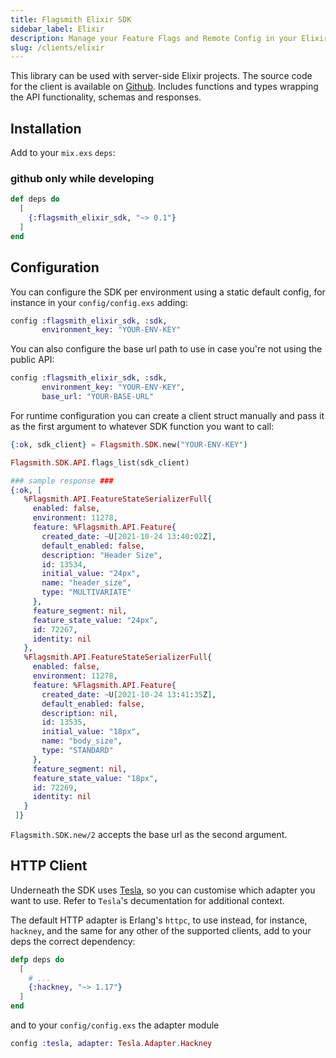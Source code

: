 ```yaml
---
title: Flagsmith Elixir SDK
sidebar_label: Elixir
description: Manage your Feature Flags and Remote Config in your Elixir applications.
slug: /clients/elixir
---
```


This library can be used with server-side Elixir projects. The source code for the client is available on
[Github](https://github.com/flagsmith/flagsmith-elixir-client). Includes functions and types wrapping the API
functionality, schemas and responses.

## Installation

Add to your `mix.exs` `deps`:

### github only while developing

```elixir
def deps do
  [
    {:flagsmith_elixir_sdk, "~> 0.1"}
  ]
end
```

## Configuration

You can configure the SDK per environment using a static default config, for instance in your `config/config.exs`
adding:

```elixir
config :flagsmith_elixir_sdk, :sdk,
       environment_key: "YOUR-ENV-KEY"
```

You can also configure the base url path to use in case you're not using the public API:

```elixir
config :flagsmith_elixir_sdk, :sdk,
       environment_key: "YOUR-ENV-KEY",
       base_url: "YOUR-BASE-URL"
```

For runtime configuration you can create a client struct manually and pass it as the first argument to whatever SDK
function you want to call:

```elixir
{:ok, sdk_client} = Flagsmith.SDK.new("YOUR-ENV-KEY")

Flagsmith.SDK.API.flags_list(sdk_client)

### sample response ###
{:ok, [
   %Flagsmith.API.FeatureStateSerializerFull{
     enabled: false,
     environment: 11278,
     feature: %Flagsmith.API.Feature{
       created_date: ~U[2021-10-24 13:40:02Z],
       default_enabled: false,
       description: "Header Size",
       id: 13534,
       initial_value: "24px",
       name: "header_size",
       type: "MULTIVARIATE"
     },
     feature_segment: nil,
     feature_state_value: "24px",
     id: 72267,
     identity: nil
   },
   %Flagsmith.API.FeatureStateSerializerFull{
     enabled: false,
     environment: 11278,
     feature: %Flagsmith.API.Feature{
       created_date: ~U[2021-10-24 13:41:35Z],
       default_enabled: false,
       description: nil,
       id: 13535,
       initial_value: "18px",
       name: "body_size",
       type: "STANDARD"
     },
     feature_segment: nil,
     feature_state_value: "18px",
     id: 72269,
     identity: nil
   }
 ]}
```

`Flagsmith.SDK.new/2` accepts the base url as the second argument.

## HTTP Client

Underneath the SDK uses [Tesla](https://github.com/teamon/tesla), so you can customise which adapter you want to use.
Refer to `Tesla`'s decumentation for additional context.

The default HTTP adapter is Erlang's `httpc`, to use instead, for instance, `hackney`, and the same for any other of the
supported clients, add to your deps the correct dependency:

```elixir
defp deps do
  [
    # ...
    {:hackney, "~> 1.17"}
  ]
end
```

and to your `config/config.exs` the adapter module

```elixir
config :tesla, adapter: Tesla.Adapter.Hackney
```
